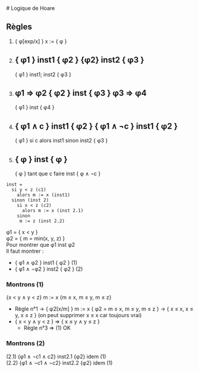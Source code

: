 <LINK href="../frac.css" rel="stylesheet" type="text/css">
# Logique de Hoare

## Règles

1. { &phi;[exp/x] } x := { &phi; }  
2. { &phi;1 } inst1 { &phi;2 }      {&phi;2} inst2 { &phi;3 }  
   ---------------------------------------------------  
   { &phi;1 } inst1; inst2 { &phi;3 }  
3. &phi;1 &rArr; &phi;2  { &phi;2 } inst { &phi;3 }  &phi;3 &rArr; &phi;4  
   ---------------------------------------------------  
   { &phi;1 } inst { &phi;4 }  
4. { &phi;1 &and; c } inst1 { &phi;2 }   { &phi;1 &and; &not;c } inst1 { &phi;2 }  
   ---------------------------------------------------  
   { &phi;1 } si c alors inst1 sinon inst2 { &phi;3 }  
5. { &phi; } inst { &phi; }  
   ---------------------------------------------------  
   { &phi; } tant que c faire inst { &phi; &and; &not;c }  

```
inst =
  si y < z (c1)
    alors m := x (inst1)
  sinon (inst 2)
    si x < z (c2)
      alors m := x (inst 2.1)
    sinon
     m := z (inst 2.2)
```

&phi;1 = { x < y }  
&phi;2 = { m = min(x, y, z) }  
Pour montrer que &phi;1 inst &phi;2  
Il faut montrer :
* { &phi;1 &and; &phi;2 } inst1 { &phi;2 } (1)
* { &phi;1 &and; &not;&phi;2 } inst2 { &phi;2 } (2)

### Montrons (1)
{x < y &and; y < z} m := x {m &le; x, m &le; y, m &le; z}  
* Règle n°1
  &rarr; { &phi;2[x/m] } m := x { &phi;2 = m &le; x, m &le; y, m &le; z }
  &rarr;  { x &le; x, x &le; y, x &le; z } (on peut supprimer x &le; x car toujours vrai)
* { x < y &and; y < z } &rArr; { x &le; y &and; y &le; z }
  + Règle n°3 &rArr; (1) OK

### Montrons (2)
(2.1) {&phi;1 &and; &not;c1 &and; c2} inst2.1 {&phi;2} idem (1)  
(2.2) {&phi;1 &and; &not;c1 &and; &not;c2} inst2.2 {&phi;2} idem (1)